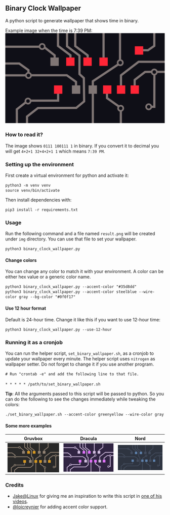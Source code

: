 ## Binary Clock Wallpaper

A python script to generate wallpaper that shows time in binary. 

Example image when the time is 7:39 PM: 
![Example image](https://raw.githubusercontent.com/Asocia/binary-clock-wallpaper/main/img/example.png) 

### How to read it?
The image shows `0111 100111 1` in binary. If you convert it to decimal you will get
`4+2+1 32+4+2+1 1` which means `7:39 PM`.

### Setting up the environment
First create a virtual environment for python and activate it:
```
python3 -m venv venv
source venv/bin/activate
```
Then install dependencies with:
```
pip3 install -r requirements.txt
```

### Usage
Run the following command and a file named `result.png` will be created under `img` directory. You can use that file to set your wallpaper.
```
python3 binary_clock_wallpaper.py
```

#### Change colors
You can change any color to match it with your environment. A color can be either hex value or a generic color name. 

```
python3 binary_clock_wallpaper.py --accent-color "#35d8dd"
python3 binary_clock_wallpaper.py --accent-color steelblue --wire-color gray --bg-color "#0f0f17"
```

#### Use 12 hour format
Default is 24-hour time. Change it like this if you want to use 12-hour time:
```
python3 binary_clock_wallpaper.py --use-12-hour
```

### Running it as a cronjob
You can run the helper script, `set_binary_wallpaper.sh`, as a cronjob to update your wallpaper every minute. The helper script uses `nitrogen` as wallpaper setter. Do not forget to change it if you use another program.

```
# Run "crontab -e" and add the following line to that file.

* * * * * /path/to/set_binary_wallpaper.sh
```
**Tip**: All the arguments passed to this script will be passed to python. So you can do the following to see the changes immediately while tweaking the colors:
```
./set_binary_wallpaper.sh --accent-color greenyellow --wire-color gray
```

#### Some more examples
Gruvbox             |  Dracula |        Nord
:-------------------------:|:-------------------------:|:-------:
![](./img/gruvbox.png)  |  ![](./img/dracula.png) | ![](./img/nord.png) 

### Credits
- [Jake@Linux](https://www.youtube.com/channel/UC1yGcBvdPGxRIMT1yo_bKIQ) for giving me an inspiration to write this script in [one of his videos](https://www.youtube.com/watch?v=RJmiWfSVW8Q).
- [@loicreynier](https://github.com/loicreynier) for adding accent color support.

